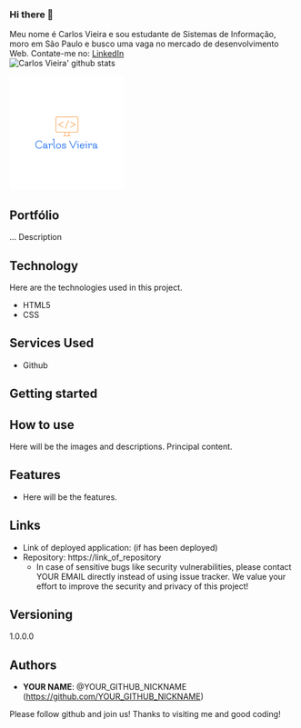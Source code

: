 ### Hi there 👋

Meu nome é Carlos Vieira e sou estudante de Sistemas de Informação, moro em São Paulo e busco uma vaga no mercado de desenvolvimento Web.
Contate-me no: [LinkedIn](https://www.linkedin.com/in/carlos-vico/)
<br>
![Carlos Vieira' github stats](https://github-readme-stats.vercel.app/api?username=CarlDev40&hide=contribs,prs)
<br>

![Logo of the project](https://github.com/CarlDev40/CarlDev40/blob/main/lg.png)
 
## Portfólio
 
... Description
 
 
## Technology 
 
Here are the technologies used in this project.
 
* HTML5 
* CSS
 
 
## Services Used
 
* Github 
 
 
## Getting started

 
## How to use
 
Here will be the images and descriptions. Principal content.
 
 
## Features
 
  - Here will be the features.
 
 
## Links
 
  - Link of deployed application: (if has been deployed)
  - Repository: https://link_of_repository
    - In case of sensitive bugs like security vulnerabilities, please contact
      YOUR EMAIL directly instead of using issue tracker. We value your effort
      to improve the security and privacy of this project!
 
 
## Versioning
 
1.0.0.0
 
 
## Authors
 
* **YOUR NAME**: @YOUR_GITHUB_NICKNAME (https://github.com/YOUR_GITHUB_NICKNAME)
 
 
Please follow github and join us!
Thanks to visiting me and good coding!
